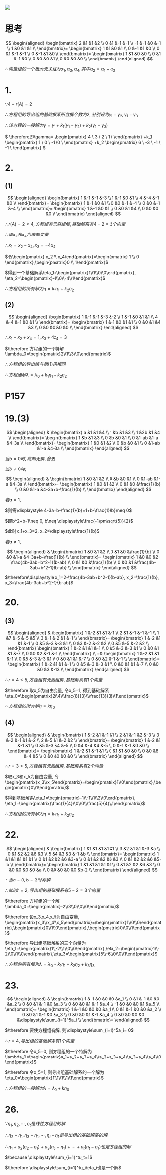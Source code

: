 <!-- ![](2020-12-02-08-25-04.png)

![](2020-12-02-09-49-54.png) -->

![](2020-12-02-09-50-05.png)


# 思考


$$
\begin{aligned}
\begin{bmatrix}
2 &1 &1 &2 \\
0 &1 &-1 &-1 \\
-1 &-1 &0 &-1 \\
1 &0 &1 &1 \\
\end{bmatrix}=
\begin{bmatrix}
1 &1 &0 &1 \\
0 &-1 &1 &0 \\
0 &1 &-1 &-1 \\
0 &-1 &1 &0 \\
\end{bmatrix}=
\begin{bmatrix}
1 &1 &0 &0 \\
0 &1 &-1 &0 \\
0 &0 &0 &1 \\
0 &0 &0 &0 \\
\end{bmatrix}
\end{aligned}
$$

$\therefore 向量组的一个极大无关组为\alpha_1,\alpha_3,\alpha_4, 其中\alpha_2=\alpha_1-\alpha_3$

# 1.

$\because 4-r(A)=2$

$\therefore 方程组的导出组的基础解系所含解个数为2, 分别设为\gamma_1-\gamma_2,\gamma_1-\gamma_3$

$\therefore 该方程的一般解为\gamma=\gamma_1+k_1(\gamma_1-\gamma_2)+k_2(\gamma_1-\gamma_3)$

$
\therefore即\gamma=
\begin{pmatrix}
4 \\ 3 \\ 2 \\ 1 \\
\end{pmatrix}
+k_1
\begin{pmatrix}
1 \\ 0 \\ -1 \\0 \\
\end{pmatrix}
+k_2
\begin{pmatrix}
6 \\ -3 \\ -1 \\ -1 \\
\end{pmatrix}
$


# 2.

## (1)

$$
\begin{aligned}
\begin{bmatrix}
1 &-1 &-1 &-3 \\
1 &-1 &0 &1 \\
4 &-4 &-1 &0 \\
\end{bmatrix}=
\begin{bmatrix}
1 &-1 &0 &1 \\
0 &0 &-1 &-4 \\
0 &0 &-1 &-4 \\
\end{bmatrix}=
\begin{bmatrix}
1 &-1 &0 &1 \\
0 &0 &1 &4 \\
0 &0 &0 &0 \\
\end{bmatrix}
\end{aligned}
$$

$\therefore r(A)=2<4, 方程组有无穷组解, 基础解系有4-2=2个向量$

$\therefore 取x_2和x_4为未知变量$

$\therefore x_1=x_2-x_4, x_3=-4x_4$

$令\begin{pmatrix} x_2 \\ x_4\end{pmatrix}=\begin{pmatrix} 1 \\ 0 \end{pmatrix},\begin{pmatrix}0 \\ 1\end{pmatrix}$

$得到一个基础解系\eta_1=\begin{pmatrix}1\\1\\0\\0\end{pmatrix}, \eta_2=\begin{pmatrix}-1\\0\\-4\\1\end{pmatrix}$

$\therefore 方程组的所有解为\eta=k_1\eta_1+k_2\eta_2$


## (2)

$$
\begin{aligned}
\begin{bmatrix}
1 &-1 &-1 &-3 &-2 \\
1 &-1 &0 &1 &1 \\
4 &-4 &-1 &0 &1 \\
\end{bmatrix}=
\begin{bmatrix}
1 &-1 &0 &1 &1 \\
0 &0 &1 &4 &3 \\
0 &0 &0 &0 &0 \\
\end{bmatrix}
\end{aligned}
$$

$\therefore x_1-x_2+x_4=1, x_3+4x_4=3$

$\therefore 方程组的一个特解\lambda_0=\begin{pmatrix}2\\1\\3\\0\end{pmatrix}$

$\therefore 方程组的导出组与第(1)问相同$

$\therefore 方程通解\lambda=\lambda_0+k_1\eta_1+k_2\eta_2$

# P157

# 19.(3)

$$
\begin{aligned}
&
\begin{bmatrix}
a &1 &1 &4 \\
1 &b &1 &3 \\
1 &2b &1 &4 \\
\end{bmatrix}=
\begin{bmatrix}
1 &b &1 &3 \\
0 &b &0 &1 \\
0 &1-ab &1-a &4-3a \\
\end{bmatrix}=
\begin{bmatrix}
1 &0 &1 &2 \\
0 &b &0 &1 \\
0 &1-ab &1-a &4-3a \\
\end{bmatrix}
\end{aligned}
$$

$当b=0时, 易知无解, 舍去$

$当b\neq 0时,$

$$
\begin{aligned}
&
\begin{bmatrix}
1 &0 &1 &2 \\
0 &b &0 &1 \\
0 &1-ab &1-a &4-3a \\
\end{bmatrix}=
\begin{bmatrix}
1 &0 &1 &2 \\
0 &1 &0 &\frac{1}{b} \\
0 &0 &1-a &4-3a+b-\frac{1}{b} \\
\end{bmatrix}
\end{aligned}
$$

$若a=1,$

$则需\displaystyle 4-3a+b-\frac{1}{b}=1+b-\frac{1}{b}\neq 0$

$即b^2+b-1\neq 0, b\neq \displaystyle\frac{-1\pm\sqrt{5}}{2}$

$此时x_1+x_3=2, x_2=\displaystyle\frac{1}{b}$

$若a\neq 1,$

$$
\begin{aligned}
&
\begin{bmatrix}
1 &0 &1 &2 \\
0 &1 &0 &\frac{1}{b} \\
0 &0 &1-a &4-3a+b-\frac{1}{b} \\
\end{bmatrix}=
\begin{bmatrix}
1 &0 &0 &2-\frac{4b-3ab+b^2-1}{b-ab} \\
0 &1 &0 &\frac{1}{b} \\
0 &0 &1 &\frac{4b-3ab+b^2-1}{b-ab} \\
\end{bmatrix}
\end{aligned}
$$

$\therefore\displaystyle x_1=2-\frac{4b-3ab+b^2-1}{b-ab}, x_2=\frac{1}{b}, x_3=\frac{4b-3ab+b^2-1}{b-ab}$


# 20.

## (3)

$$
\begin{aligned}
&
\begin{bmatrix}
1 &-2 &1 &1 &-1 \\
2 &1 &-1 &-1 &-1 \\
1 &7 &-5 &-5 &5 \\
3 &-1 &-2 &1 &-1 \\
\end{bmatrix}=
\begin{bmatrix}
1 &-2 &1 &1 &-1 \\
0 &5 &-3 &-3 &1 \\
0 &3 &-2 &-2 &2 \\
0 &5 &-5 &-2 &2 \\
\end{bmatrix}
\begin{bmatrix}
1 &-2 &1 &1 &-1 \\
0 &5 &-3 &-3 &1 \\
0 &0 &1 &1 &-7 \\
0 &0 &2 &-1 &-1 \\
\end{bmatrix}
\\ =&
\begin{bmatrix}
1 &-2 &1 &1 &-1 \\
0 &5 &-3 &-3 &1 \\
0 &0 &1 &1 &-7 \\
0 &0 &2 &-1 &-1 \\
\end{bmatrix}=
\begin{bmatrix}
1 &-2 &1 &1 &-1 \\
0 &5 &-3 &-3 &1 \\
0 &0 &1 &1 &-7 \\
0 &0 &0 &3 &-13 \\
\end{bmatrix}
\end{aligned}
$$

$\therefore r=4<5, 方程组有无限组解, 基础解系有1个向量$

$\therefore 取x_5为自由变量, 令x_5=1, 得到基础解系\eta_0=\begin{pmatrix}2\\4\\\frac{8}{3}\\\frac{13}{3}\\1\end{pmatrix}$

$\therefore 方程组的所有解\eta=k\eta_0$

## (4)

$$
\begin{aligned}
&
\begin{bmatrix}
1 &-2 &1 &-1 &1 \\
2 &1 &-1 &2 &-3 \\
3 &-2 &-1 &1 &-2 \\
2 &-5 &1 &-2 &2 \\
\end{bmatrix}=
\begin{bmatrix}
1 &-2 &1 &-1 &1 \\
0 &5 &-3 &4 &-5 \\
0 &4 &-4 &4 &-5 \\
0 &-1 &-1 &0 &0 \\
\end{bmatrix}=
\begin{bmatrix}
1 &-2 &1 &-1 &1 \\
0 &1 &1 &0 &0 \\
0 &0 &8 &-4 &5 \\
0 &0 &0 &0 &0 \\
\end{bmatrix}
\end{aligned}
$$

$\therefore r=3<5, 方程组有无限组解, 基础解系有2个向量$

$取x_3和x_5为自由变量, 令\begin{pmatrix}x_3\\x_5\end{pmatrix}=\begin{pmatrix}1\\0\end{pmatrix},\begin{pmatrix}0\\1\end{pmatrix}$

$得到基础解系\eta_1=\begin{pmatrix}-1\\-1\\1\\2\\0\end{pmatrix}, \eta_1=\begin{pmatrix}\frac{1}{4}\\0\\0\\\frac{5}{4}\\1\end{pmatrix}$

$\therefore 方程组的所有解为\eta=k_1\eta_1+k_2\eta_2$


# 22.

$$
\begin{aligned}
&
\begin{bmatrix}
1 &1 &1 &1 &1 &1 \\
3 &2 &1 &1 &-3 &a \\
0 &1 &2 &2 &6 &3 \\
5 &4 &3 &3 &-1 &b \\
\end{bmatrix}=
\begin{bmatrix}
1 &1 &1 &1 &1 &1 \\
0 &1 &2 &2 &6 &3-a \\
0 &1 &2 &2 &6 &3 \\
0 &1 &2 &2 &6 &5-b \\
\end{bmatrix}=
\begin{bmatrix}
1 &1 &1 &1 &1 &1 \\
0 &1 &2 &2 &6 &3 \\
0 &0 &0 &0 &0 &a \\
0 &0 &0 &0 &0 &b-2 \\
\end{bmatrix}
\end{aligned}
$$

$\therefore 当a=0, b=2时有解$

$\therefore 此时r=2, 导出组的基础解系有5-2=3个向量$

$\therefore 方程组的一个解\lambda_0=\begin{pmatrix}-2\\3\\0\\0\\0\end{pmatrix}$

$\therefore 设x_3,x_4,x_5为自由变量, \begin{pmatrix}x_3\\x_4\\x_5\end{pmatrix}=\begin{pmatrix}1\\0\\0\end{pmatrix},\begin{pmatrix}0\\1\\0\end{pmatrix},\begin{pmatrix}0\\0\\1\end{pmatrix}$

$\therefore 导出组基础解系的三个向量为\eta_1=\begin{pmatrix}1\\-2\\1\\0\\0\end{pmatrix},\eta_2=\begin{pmatrix}1\\-2\\0\\1\\0\end{pmatrix},\eta_3=\begin{pmatrix}5\\-6\\0\\0\\1\end{pmatrix}$

$\therefore 方程的所有解为\lambda=\lambda_0+k_1\eta_1+k_2\eta_2+k_3\eta_3$

# 23.

$$
\begin{aligned}
&
\begin{bmatrix}
1 &-1 &0 &0 &0 &a_1 \\
0 &1 &-1 &0 &0 &a_2 \\
0 &0 &1 &-1 &0 &a_3 \\
0 &0 &0 &1 &-1 &a_4 \\
-1 &0 &0 &0 &1 &a_5 \\
\end{bmatrix}=
\begin{bmatrix}
1 &-1 &0 &0 &0 &a_1 \\
0 &1 &-1 &0 &0 &a_2 \\
0 &0 &1 &-1 &0 &a_3 \\
0 &0 &0 &1 &-1 &a_4 \\
0 &0 &0 &0 &0 &\displaystyle\sum_{i=1}^5a_i \\
\end{bmatrix}=
\end{aligned}
$$

$\therefore 要使方程组有解, 则\displaystyle\sum_{i=1}^5a_i= 0$

$\therefore r=4, 导出组的基础解系有1个向量$

$\therefore 令x_5=0, 则方程组的一个特解为\lambda_0=\begin{pmatrix}a_1+a_2+a_3+a_4\\a_2+a_3+a_4\\a_3+a_4\\a_4\\0\end{pmatrix}$

$\therefore 令x_5=1, 则导出组基础解系的一个解为\eta_0=\begin{pmatrix}1\\1\\1\\1\\1\end{pmatrix}$

$\therefore 方程组的一般解为\lambda=\lambda_0+k\eta_0$

# 26.

$\because \eta_1,\eta_2,\cdots,\eta_t是线性方程组的解$

$\therefore \eta_2-\eta_1,\eta_3-\eta_1,\cdots,\eta_t-\eta_1是导出组的基础解系的解$

$\therefore \eta_1+u_2(\eta_2-\eta_1)+u_3(\eta_3-\eta_1)+\cdots+u_t(\eta_t-\eta_1)也是方程组的解$

$\because \displaystyle\sum_{i=1}^tu_t=1$

$\therefore \displaystyle\sum_{i=1}^tu_i\eta_i也是一个解$